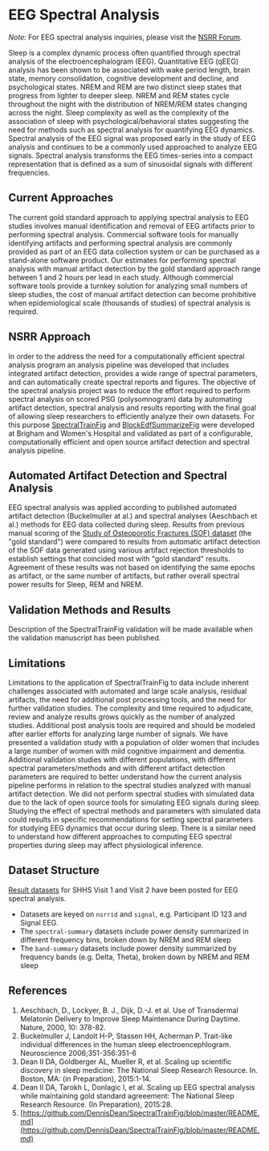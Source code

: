 # EEG Spectral Analysis

*Note:* For EEG spectral analysis inquiries, please visit the [NSRR Forum](https://sleepdata.org/forum).

Sleep is a complex dynamic process often quantified through spectral analysis of the electroencephalogram (EEG). Quantitative EEG (qEEG) analysis has been shown to be associated with wake period length, brain state, memory consolidation, cognitive development and decline, and psychological states. NREM and REM are two distinct sleep states that progress from lighter to deeper sleep. NREM and REM states cycle throughout the night with the distribution of NREM/REM states changing across the night. Sleep complexity as well as the complexity of the association of sleep with psychological/behavioral states suggesting the need for methods such as spectral analysis for quantifying EEG dynamics. Spectral analysis of the EEG signal was proposed early in the study of EEG analysis and continues to be a commonly used approached to analyze EEG signals. Spectral analysis transforms the EEG times-series into a compact representation that is defined as a sum of sinusoidal signals with different frequencies.

## Current Approaches

The current gold standard approach to applying spectral analysis to EEG studies involves manual identification and removal of EEG artifacts prior to performing spectral analysis. Commercial software tools for manually identifying artifacts and performing spectral analysis are commonly provided as part of an EEG data collection system or can be purchased as a stand-alone software product. Our estimates for performing spectral analysis with manual artifact detection by the gold standard approach range between 1 and 2 hours per lead in each study. Although commercial software tools provide a turnkey solution for analyzing small numbers of sleep studies, the cost of manual artifact detection can become prohibitive when epidemiological scale (thousands of studies) of spectral analysis is required.

## NSRR Approach

In order to the address the need for a computationally efficient spectral analysis program an analysis pipeline was developed that includes integrated artifact detection, provides a wide range of spectral parameters, and can automatically create spectral reports and figures. The objective of the spectral analysis project was to reduce the effort required to perform spectral analysis on scored PSG (polysomnogram) data by automating artifact detection, spectral analysis and results reporting with the final goal of allowing sleep researchers to efficiently analyze their own datasets. For this purpose [SpectralTrainFig](https://github.com/DennisDean/SpectralTrainFig) and [BlockEdfSummarizeFig](https://github.com/DennisDean/BlockEdfSummarizeFig) were developed at Brigham and Women's Hospital and validated as part of a configurable, computationally efficient and open source artifact detection and spectral analysis pipeline.

## Automated Artifact Detection and Spectral Analysis

EEG spectral analysis was applied according to published automated artifact detection (Buckelmuller at al.) and spectral analyses (Aeschbach et al.) methods for EEG data collected during sleep. Results from previous manual scoring of the [Study of Osteoporotic Fractures (SOF) dataset](https://sleepdata.org/datasets/sof) (the "gold standard") were compared to results from automatic artifact detection of the SOF data generated using various artifact rejection thresholds to establish settings that coincided most with "gold standard" results. Agreement of these results was not based on identifying the same epochs as artifact, or the same number of artifacts, but rather overall spectral power results for Sleep, REM and NREM.

## Validation Methods and Results

Description of the SpectralTrainFig validation will be made available when the validation manuscript has been published.

## Limitations

Limitations to the application of SpectralTrainFig to data include inherent challenges associated with automated and large scale analysis, residual artifacts, the need for additional post processing tools, and the need for further validation studies. The complexity and time required to adjudicate, review and analyze results grows quickly as the number of analyzed studies. Additional post analysis tools are required and should be modeled after earlier efforts for analyzing large number of signals. We have presented a validation study with a population of older women that includes a large number of women with mild cognitive impairment and dementia. Additional validation studies with different populations, with different spectral parameters/methods and with different artifact detection parameters are required to better understand how the current analysis pipeline performs in relation to the spectral studies analyzed with manual artifact detection. We did not perform spectral studies with simulated data due to the lack of open source tools for simulating EEG signals during sleep. Studying the effect of spectral methods and parameters with simulated data could results in specific recommendations for setting spectral parameters for studying EEG dynamics that occur during sleep. There is a similar need to understand how different approaches to computing EEG spectral properties during sleep may affect physiological inference.

## Dataset Structure

[Result datasets](:files_path:/datasets/eeg-spectral-analysis) for SHHS Visit 1 and Visit 2 have been posted for EEG spectral analysis.

- Datasets are keyed on `nsrrid` and `signal`, e.g. Participant ID 123 and Signal EEG.
- The `spectral-summary` datasets include power density summarized in different frequency bins, broken down by NREM and REM sleep
- The `band-summary` datasets include power density summarized by frequency bands (e.g. Delta, Theta), broken down by NREM and REM sleep

## References

1. Aeschbach, D., Lockyer, B. J., Dijk, D.-J. et al. Use of Transdermal Melatonin Delivery to Improve Sleep Maintenance During Daytime. Nature, 2000, 10: 378-82.
2. Buckelmuller J, Landolt H-P, Stassen HH, Acherman P. Trait-like individual differences in the human sleep electroencephlogram. Neuroscience 2006;351-356:351-6
3. Dean II DA, Goldberger AL, Mueller R, et al. Scaling up scientific discovery in sleep medicine: The National Sleep Research Resource. In. Boston, MA: (in Preparation), 2015:1-14.
4. Dean II DA, Tarokh L, Donlagic I, et al. Scaling up EEG spectral analysis while maintaining gold standard agreeement: The National Sleep Research Resource. (In Preparation), 2015:28.
5. [https://github.com/DennisDean/SpectralTrainFig/blob/master/README.md](https://github.com/DennisDean/SpectralTrainFig/blob/master/README.md)
